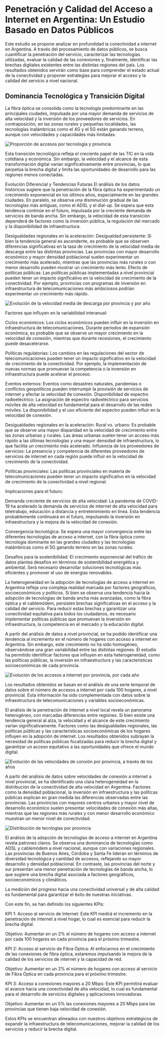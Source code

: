 # Penetración y Calidad del Acceso a Internet en Argentina: Un Estudio Basado en Datos Públicos

Este estudio se propone analizar en profundidad la conectividad a internet en Argentina. A través del procesamiento de datos públicos, se busca cuantificar la penetración del servicio, caracterizar las tecnologías utilizadas, evaluar la calidad de las conexiones y, finalmente, identificar las brechas digitales existentes entre las distintas regiones del país. Los resultados obtenidos servirán como base para comprender el estado actual de la conectividad y proponer estrategias para mejorar el acceso y la calidad del servicio a nivel nacional.


## Dominancia Tecnológica y Transición Digital

La fibra óptica se consolida como la tecnología predominante en las principales ciudades, impulsada por una mayor demanda de servicios de alta velocidad y la inversión de los proveedores de servicios. En contraposición, en las zonas rurales y pequeñas localidades, las tecnologías inalámbricas como el 4G y el 5G están ganando terreno, aunque con velocidades y capacidades más limitadas. 

![Proporción de accesos por tecnología y provincia](images/1.png)

Esta transición tecnológica refleja el creciente papel de las TIC en la vida cotidiana y económica. Sin embargo, la velocidad y el alcance de esta transformación digital varían significativamente entre provincias, lo que perpetúa la brecha digital y limita las oportunidades de desarrollo para las regiones menos conectadas.

Evolución Diferencial y Tendencias Futuras
El análisis de los datos históricos sugiere que la penetración de la fibra óptica ha experimentado un crecimiento exponencial en los últimos años, especialmente en las grandes ciudades. En paralelo, se observa una disminución gradual de las tecnologías más antiguas, como el ADSL y el dial-up.
Se espera que esta tendencia continúe en el futuro, impulsada por la creciente demanda de servicios de banda ancha. Sin embargo, la velocidad de esta transición dependerá de factores como la inversión pública, la regulación del mercado y la disponibilidad de infraestructura.

Desigualdades regionales en la aceleración:
Desigualdad persistente: Si bien la tendencia general es ascendente, es probable que se observen diferencias significativas en la tasa de crecimiento de la velocidad media de descarga entre las distintas provincias. Las provincias con mayor desarrollo económico y mayor densidad poblacional suelen experimentar un crecimiento más acelerado, mientras que las provincias más rurales o con menor desarrollo pueden mostrar un crecimiento más lento.
Efecto de políticas públicas: Las políticas públicas implementadas a nivel provincial pueden tener un impacto significativo en la velocidad de crecimiento de la conectividad. Por ejemplo, provincias con programas de inversión en infraestructura de telecomunicaciones más ambiciosos podrían experimentar un crecimiento más rápido.

![Evolución de la velocidad media de descarga por provincia y por año](images/2.png)


Factores que influyen en la variabilidad interanual:

Ciclos económicos: Los ciclos económicos pueden influir en la inversión en infraestructura de telecomunicaciones. Durante períodos de expansión económica, es probable que se observe un mayor crecimiento en la velocidad de conexión, mientras que durante recesiones, el crecimiento puede desacelerarse.

Políticas regulatorias: Los cambios en las regulaciones del sector de telecomunicaciones pueden tener un impacto significativo en la velocidad de crecimiento de la conectividad. Por ejemplo, la implementación de nuevas normas que promuevan la competencia o la inversión en infraestructura puede acelerar el proceso.

Eventos externos: Eventos como desastres naturales, pandemias o conflictos geopolíticos pueden interrumpir la provisión de servicios de internet y afectar la velocidad de conexión.
Disponibilidad de espectro radioeléctrico: La asignación de espectro radioeléctrico para servicios móviles de alta velocidad es fundamental para el desarrollo de las redes móviles. La disponibilidad y el uso eficiente del espectro pueden influir en la velocidad de conexión.

Desigualdades regionales en la aceleración:
Rural vs. urbano: Es probable que se observe una mayor disparidad en la velocidad de crecimiento entre las zonas urbanas y rurales. Las áreas urbanas suelen tener un acceso más rápido a las últimas tecnologías y una mayor densidad de infraestructura, lo que facilita un crecimiento más acelerado.
Influencia de los proveedores de servicios: La presencia y competencia de diferentes proveedores de servicios de internet en cada región puede influir en la velocidad de crecimiento de la conectividad.

Políticas provinciales: Las políticas provinciales en materia de telecomunicaciones pueden tener un impacto significativo en la velocidad de crecimiento de la conectividad a nivel regional.

Implicaciones para el futuro:

Demanda creciente de servicios de alta velocidad: La pandemia de COVID-19 ha acelerado la demanda de servicios de internet de alta velocidad para teletrabajo, educación a distancia y entretenimiento en línea. Esta tendencia probablemente continuará en el futuro, impulsando la inversión en infraestructura y la mejora de la velocidad de conexión.

Convergencia tecnológica: Se espera una mayor convergencia entre las diferentes tecnologías de acceso a internet, con la fibra óptica como tecnología dominante en las grandes ciudades y las tecnologías inalámbricas como el 5G ganando terreno en las zonas rurales.

Desafíos para la sostenibilidad: El crecimiento exponencial del tráfico de datos plantea desafíos en términos de sostenibilidad energética y ambiental. Será necesario desarrollar soluciones tecnológicas más eficientes y promover el uso de energías renovables.

La heterogeneidad en la adopción de tecnologías de acceso a internet en Argentina refleja una compleja realidad marcada por factores geográficos, socioeconómicos y políticos. Si bien se observa una tendencia hacia la adopción de tecnologías de banda ancha más avanzadas, como la fibra óptica y el cablemódem, persisten brechas significativas en el acceso y la calidad del servicio. Para reducir estas brechas y garantizar una conectividad equitativa para todos los ciudadanos, es necesario implementar políticas públicas que promuevan la inversión en infraestructura, la competencia en el mercado y la educación digital.

A partir del análisis de datos a nivel provincial, se ha podido identificar una tendencia al incremento en el número de hogares con acceso a internet en Argentina. Sin embargo, este crecimiento no ha sido homogéneo, observándose una gran variabilidad entre las distintas regiones. El estudio ha permitido identificar factores que influyen en esta heterogeneidad, como las políticas públicas, la inversión en infraestructura y las características socioeconómicas de cada provincia.

![Evolución de los accesos a internet por provincia, por cada año](images/5.png)

Los resultados obtenidos se basan en el análisis de una serie temporal de datos sobre el número de accesos a internet por cada 100 hogares, a nivel provincial. Esta información ha sido complementada con datos sobre la infraestructura de telecomunicaciones y variables socioeconómicas.

El análisis de la penetración de internet a nivel local revela un panorama heterogéneo, con marcadas diferencias entre regiones. Si bien existe una tendencia general al alza, la velocidad y el alcance de este crecimiento varían significativamente. Factores como las desigualdades regionales, las políticas públicas y las características socioeconómicas de los hogares influyen en la adopción de internet. Los resultados obtenidos subrayan la necesidad de políticas públicas focalizadas para reducir la brecha digital y garantizar un acceso equitativo a las oportunidades que ofrece el mundo digital.

![Evolución de las velocidades de conxión por provincia, a través de los años](images/6.png)

A partir del análisis de datos sobre velocidades de conexión a internet a nivel provincial, se ha identificado una clara heterogeneidad en la distribución de la conectividad de alta velocidad en Argentina. Factores como la densidad poblacional, la inversión en infraestructura y las políticas públicas explican en gran medida las diferencias observadas entre las provincias. Las provincias con mayores centros urbanos y mayor nivel de desarrollo económico suelen presentar velocidades de conexión más altas, mientras que las regiones más rurales y con menor desarrollo económico muestran un menor nivel de conectividad.

![Distribución de tecnlogías por provincia](images/7.png)

El análisis de la adopción de tecnologías de acceso a internet en Argentina revela patrones claros. Se observa una dominancia de tecnologías como ADSL y cablemódem a nivel nacional, aunque con variaciones regionales. Las provincias de Buenos Aires, Córdoba y Santa Fe lideran en términos de diversidad tecnológica y cantidad de accesos, reflejando su mayor desarrollo y densidad poblacional. En contraste, las provincias del norte y sur presentan una menor penetración de tecnologías de banda ancha, lo que sugiere una brecha digital asociada a factores geográficos, socioeconómicos y climáticos.

La medición del progreso hacia una conectividad universal y de alta calidad es fundamental para garantizar el éxito de nuestras iniciativas. 

Con este fin, se han definido los siguientes KPIs:

KPI 1: Acceso al servicio de Internet: Este KPI medirá el incremento en la penetración de internet a nivel hogar, lo cual es esencial para reducir la brecha digital.

Objetivo: Aumentar en un 2% el número de hogares con acceso a internet por cada 100 hogares en cada provincia para el próximo trimestre.

KPI 2: Acceso al servicio de Fibra Óptica: Al enfocarnos en el crecimiento de las conexiones de fibra óptica, estaremos impulsando la mejora de la calidad de los servicios de internet y la capacidad de red.

Objetivo: Aumentar en un 2% el número de hogares con acceso al servicio de     Fibra Óptica en cada     provincia para el próximo trimestre.

KPI 3: Acceso a conexiones mayores a 20 Mbps: Este KPI permitirá evaluar el avance hacia una conectividad de alta velocidad, lo cual es fundamental para el desarrollo de servicios digitales y aplicaciones innovadoras.

Objetivo: Aumentar en un 5% las conexiones mayores a 20 Mbps para las provincias que tienen baja     velocidad de conexión.

Estos KPIs se encuentran alineados con nuestros objetivos estratégicos de expandir la infraestructura de telecomunicaciones, mejorar la calidad de los servicios y reducir la brecha digital.


